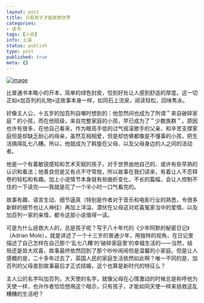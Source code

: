 ```yaml
---
layout: post
title: 只有孩子才能拯救世界
categories:
- 读书
tags: [小说]
info: 上海
status: publish
type: post
published: true
meta: {}
---
```

[![image](http://otho.douban.com/lpic/s3414423.jpg)](http://www.douban.com/subject/3070552/)   

比普通书本略小的开本，简单的绿色封皮，恰到好处让人感到舒适的厚度。这一切正如«加百列的礼物»这故事本身一样，如同石上流泉，阅读轻松，回味隽永。 
  
好像主人公，十五岁的加百列自嘲时想到的：他忽然间也成为了所谓＂来自破碎家庭＂的小孩，而在他班级，来自完整家庭的小孩，早已成为了＂少数族群＂。原因也许有很多，在他自己看来，作为眼高手低的过气摇滚歌手的父亲，和辛苦支撑家庭但是却缺乏耐心的母亲，虽然互相相爱，但是却仿佛都像是不懂事的小孩，把生活搞得乱七八糟。所以，他就成为了斡旋在父母、以及父母身边的人之间的活动者。
  
他是一个有着敏锐感知和艺术天赋的孩子，对于世界由他自己的、或许有些早熟的认识和看法；他善良但是又有点不守常规，所以故事在我们读来，有着让人不忍释卷的轻松和有趣。加上小说情节本身就有些曲折变化，不长的篇幅，会让人控制不住的一下读完——我就是花了一个半小时一口气看完的。
  
故事有趣、语言生动、细节逼真（特别是作者对于音乐和电影行业的熟悉，令很多新鲜的细节也让人神往）再加上洋溢、潜伏在父母这对欢喜冤家当中的爱情、以及加百列一家的亲情，都令这部小说值得一读。
  
可是为什么拯救大人的，总是孩子呢？写于八十年代的《少年阿默的秘密日记》（Adrian Mole），就是讲述了一个十三岁的普通少年，用独特的视角，在日记里描述了自己怎样在自己那个‘乱七八糟’的‘破碎家庭里’的幸福生活的——当然，结局还是皆大欢喜，故事最终依然回到了那个吵吵闹闹但是温馨的小家庭。但是让人感概的是，二十多年过去了，英国人民的家庭生活依然如此啊？唯一不同的是，加百列的父母直到故事最后才正式结婚，这个也算是新时代的特征么？
  
主人公的名字叫加百列，大天使的名字，就像父母在心情激动的时候总是称呼他为天使一样，也许作者恰恰想用这个暗示，只有孩子，才能如同天使一样来拯救这乱糟糟的生活吧？

